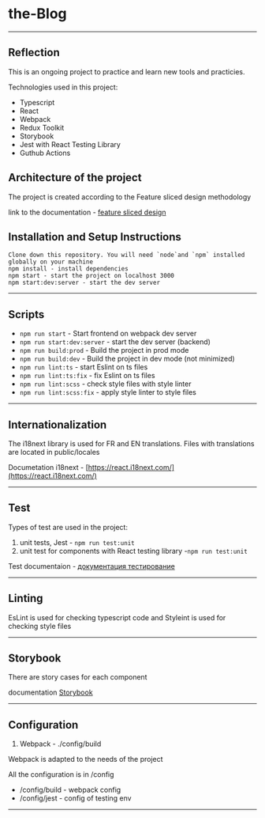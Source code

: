 # the-Blog
----
## Reflection 
This is an ongoing project to practice and learn new tools and practicies.

Technologies used in this project: 
- Typescript  
- React 
- Webpack
- Redux Toolkit
- Storybook
- Jest with React Testing Library
- Guthub Actions

## Architecture of the project

The project is created according to the Feature sliced design methodology 

link to the documentation - [feature sliced design](https://feature-sliced.design/docs/get-started/tutorial)
## Installation and Setup Instructions
```
Clone down this repository. You will need `node`and `npm` installed globally on your machine
npm install - install dependencies
npm start - start the project on localhost 3000
npm start:dev:server - start the dev server
```

----

## Scripts

- `npm run start` - Start frontend on webpack dev server
- `npm run start:dev:server` - start the dev server (backend)
- `npm run build:prod` - Build the project in prod mode 
- `npm run build:dev` - Build the project in dev mode (not minimized)
- `npm run lint:ts` - start Eslint on ts files
- `npm run lint:ts:fix` - fix Eslint on ts files
- `npm run lint:scss` - check style files with style linter
- `npm run lint:scss:fix` - apply style linter to style files
----

## Internationalization

The i18next library is used for FR and EN translations. 
Files with translations are located in public/locales

Documetation i18next - [https://react.i18next.com/](https://react.i18next.com/)

----

## Test
Types of test are used in the project:

1) unit tests, Jest - `npm run test:unit`
2) unit test for components with React testing library -`npm run test:unit`

Test documentaion - [документация тестирование](/docs/tests.md)

----

## Linting

EsLint is used for checking typescript code and Styleint is used for checking style files

----
## Storybook

There are story cases for each component

documentation [Storybook](/docs/storybook.md)

----

## Configuration

1. Webpack - ./config/build

Webpack is adapted to the needs of the project

All the configuration is in /config
- /config/build -  webpack config
- /config/jest - config of testing env 
----